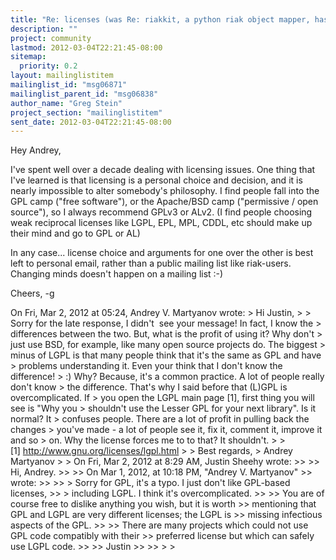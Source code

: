 ```yaml
---
title: "Re: licenses (was Re: riakkit, a python riak object mapper,	has hit beta!("
description: ""
project: community
lastmod: 2012-03-04T22:21:45-08:00
sitemap:
  priority: 0.2
layout: mailinglistitem
mailinglist_id: "msg06871"
mailinglist_parent_id: "msg06838"
author_name: "Greg Stein"
project_section: "mailinglistitem"
sent_date: 2012-03-04T22:21:45-08:00
---
```



Hey Andrey,

I've spent well over a decade dealing with licensing issues. One thing
that I've learned is that licensing is a personal choice and decision,
and it is nearly impossible to alter somebody's philosophy. I find
people fall into the GPL camp ("free software"), or the Apache/BSD
camp ("permissive / open source"), so I always recommend GPLv3 or
ALv2. (I find people choosing weak reciprocal licenses like LGPL, EPL,
MPL, CDDL, etc should make up their mind and go to GPL or AL)

In any case... license choice and arguments for one over the other is
best left to personal email, rather than a public mailing list like
riak-users. Changing minds doesn't happen on a mailing list :-)

Cheers,
-g

On Fri, Mar 2, 2012 at 05:24, Andrey V. Martyanov  wrote:
&gt; Hi Justin,
&gt;
&gt; Sorry for the late response, I didn't  see your message! In fact, I know the
&gt; differences between the two. But, what is the profit of using it? Why don't
&gt; just use BSD, for example, like many open source projects do. The biggest
&gt; minus of LGPL is that many people think that it's the same as GPL and have
&gt; problems understanding it. Even your think that I don't know the difference!
&gt; :) Why? Because, it's a common practice. A lot of people really don't know
&gt; the difference. That's why I said before that (L)GPL is overcomplicated. If
&gt; you open the LGPL main page [1], first thing you will see is "Why you
&gt; shouldn't use the Lesser GPL for your next library". Is it normal? It
&gt; confuses people. There are a lot of profit in pulling back the changes
&gt; you've made - a lot of people see it, fix it, comment it, improve it and so
&gt; on. Why the license forces me to to that? It shouldn't.
&gt;
&gt; [1] http://www.gnu.org/licenses/lgpl.html
&gt;
&gt; Best regards,
&gt; Andrey Martyanov
&gt;
&gt; On Fri, Mar 2, 2012 at 8:29 AM, Justin Sheehy  wrote:
&gt;&gt;
&gt;&gt; Hi, Andrey.
&gt;&gt;
&gt;&gt; On Mar 1, 2012, at 10:18 PM, "Andrey V. Martyanov" 
&gt;&gt; wrote:
&gt;&gt;
&gt;&gt; &gt; Sorry for GPL, it's a typo. I just don't like GPL-based licenses,
&gt;&gt; &gt; including LGPL. I think it's overcomplicated.
&gt;&gt;
&gt;&gt; You are of course free to dislike anything you wish, but it is worth
&gt;&gt; mentioning that GPL and LGPL are very different licenses; the LGPL is
&gt;&gt; missing infectious aspects of the GPL.
&gt;&gt;
&gt;&gt; There are many projects which could not use GPL code compatibly with their
&gt;&gt; preferred license but which can safely use LGPL code.
&gt;&gt;
&gt;&gt; Justin
&gt;&gt;
&gt;&gt;
&gt;
&gt;
